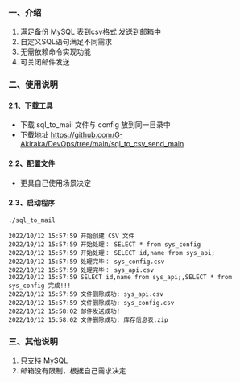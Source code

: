 ###  一、介绍
1)  满足备份 MySQL 表到csv格式 发送到邮箱中
2)  自定义SQL语句满足不同需求
3)  无需依赖命令实现功能
4)  可关闭邮件发送

###  二、使用说明
#### 2.1、下载工具
* 下载 sql_to_mail 文件与 config 放到同一目录中
* 下载地址 https://github.com/G-Akiraka/DevOps/tree/main/sql_to_csv_send_main

#### 2.2、配置文件
* 更具自己使用场景决定

#### 2.3、启动程序
```
./sql_to_mail

2022/10/12 15:57:59 开始创建 CSV 文件
2022/10/12 15:57:59 开始处理： SELECT * from sys_config
2022/10/12 15:57:59 开始处理： SELECT id,name from sys_api;
2022/10/12 15:57:59 处理完毕： sys_config.csv
2022/10/12 15:57:59 处理完毕： sys_api.csv
2022/10/12 15:57:59 SELECT id,name from sys_api;,SELECT * from sys_config 完成!!!
2022/10/12 15:57:59 文件删除成功: sys_api.csv 
2022/10/12 15:57:59 文件删除成功: sys_config.csv 
2022/10/12 15:58:02 邮件发送成功!
2022/10/12 15:58:02 文件删除成功: 库存信息表.zip
```

### 三、其他说明
1)  只支持 MySQL
2)  邮箱没有限制，根据自己需求决定